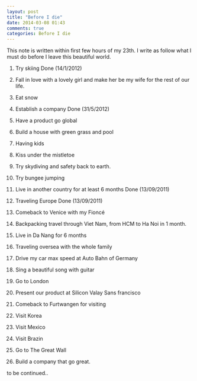 ```yaml
---
layout: post
title: "Before I die"
date: 2014-03-08 01:43
comments: true
categories: Before I die
---
```

This note is written within first few hours of my 23th. 
I write as follow what I must do before I leave this beautiful world.

1. Try skiing
Done (14/1/2012)

2. Fall in love with a lovely girl and make her be my wife for the rest of our life.

3. Eat snow

4. Establish a company
Done (31/5/2012)
5. Have a product go global

6. Build a house with green grass and pool

7. Having kids

8. Kiss under the mistletoe

9. Try skydiving and safety back to earth.

10. Try bungee jumping

11. Live in another country for at least 6 months
Done (13/09/2011)
12. Traveling Europe
Done (13/09/2011)
13. Comeback to Venice with my Fioncé 

14. Backpacking travel through Viet Nam, from HCM to Ha Noi in 1 month.

15. Live in Da Nang for 6 months
 
16. Traveling oversea with the whole family

17. Drive my car max speed at Auto Bahn of Germany

18. Sing a beautiful song with guitar

19. Go to London

20. Present our product at Silicon Valay Sans francisco

21. Comeback to Furtwangen for visiting

22. Visit Korea

23. Visit Mexico

24. Visit Brazin

25. Go to The Great Wall

26. Build a company that go great.

to be continued..